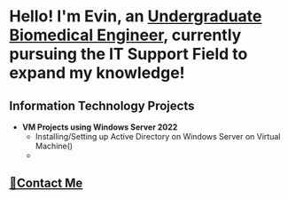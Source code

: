 <h1>
Hello! I'm Evin, an <a href="https://linkedin.com/in/evin-linos/">Undergraduate Biomedical Engineer</a>, currently pursuing the IT Support Field to expand my knowledge!
</h1>

<h2>Information Technology Projects</h2>

- <b>VM Projects using Windows Server 2022</b>
  - Installing/Setting up Active Directory on Windows Server on Virtual Machine()
  - 
<h2><a href="https://linkedin.com/in/evin-linos/">📩Contact Me</a></h2>

